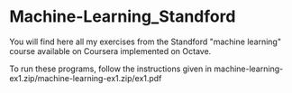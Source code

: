 # Machine-Learning_Standford
You will find here all my exercises from the Standford "machine learning" course available on Coursera implemented on Octave.

To run these programs, follow the instructions given in machine-learning-ex1.zip/machine-learning-ex1.zip/ex1.pdf
